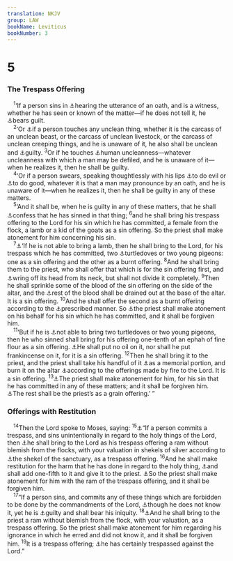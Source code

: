 ```yaml
---
translation: NKJV
group: LAW
bookName: Leviticus 
bookNumber: 3
---
```


<div class="title"><h1>5</h1><h3>The Trespass Offering</h3></div>
<span class="verse le_5_1"> <sup>1</sup>‘If a person sins in <a data-toggle="tooltip" data-placement="bottom" title="Prov. 29:24; (Jer. 23:10)">⚓</a>hearing the utterance of an oath, and is a witness, whether he has seen or known of the matter—if he does not tell it, he <a data-toggle="tooltip" data-placement="bottom" title="Lev. 5:17; 7:18; 17:16; 19:8; 20:17; Num. 9:13">⚓</a>bears guilt.<br/></span>
<span class="verse le_5_2"> <sup>2</sup>‘Or <a data-toggle="tooltip" data-placement="bottom" title="Lev. 11:24, 28, 31, 39; Num. 19:11–16; Deut. 14:8">⚓</a>if a person touches any unclean thing, whether it is the carcass of an unclean beast, or the carcass of unclean livestock, or the carcass of unclean creeping things, and he is unaware of it, he also shall be unclean and <a data-toggle="tooltip" data-placement="bottom" title="Lev. 5:17">⚓</a>guilty. </span>
<span class="verse le_5_3"><sup>3</sup>Or if he touches <a data-toggle="tooltip" data-placement="bottom" title="Lev. 5:12, 13, 15">⚓</a>human uncleanness—whatever uncleanness with which a man may be defiled, and he is unaware of it—when he realizes it, then he shall be guilty.<br/></span>
<span class="verse le_5_4"> <sup>4</sup>‘Or if a person swears, speaking thoughtlessly with his lips <a data-toggle="tooltip" data-placement="bottom" title="1 Sam. 25:22; Acts 23:12">⚓</a>to do evil or <a data-toggle="tooltip" data-placement="bottom" title="(Matt. 5:33–37); Mark 6:23; (James 5:12)">⚓</a>to do good, whatever it is that a man may pronounce by an oath, and he is unaware of it—when he realizes it, then he shall be guilty in any of these matters.<br/></span>
<span class="verse le_5_5"> <sup>5</sup>‘And it shall be, when he is guilty in any of these matters, that he shall <a data-toggle="tooltip" data-placement="bottom" title="Lev. 16:21; 26:40; Num. 5:7; Ezra 10:11, 12; Ps. 32:5; Prov. 28:13">⚓</a>confess that he has sinned in that thing; </span>
<span class="verse le_5_6"><sup>6</sup>and he shall bring his trespass offering to the Lord for his sin which he has committed, a female from the flock, a lamb or a kid of the goats as a sin offering. So the priest shall make atonement for him concerning his sin.<br/></span>
<span class="verse le_5_7"> <sup>7</sup><a data-toggle="tooltip" data-placement="bottom" title="Lev. 12:6, 8; 14:21">⚓</a>‘If he is not able to bring a lamb, then he shall bring to the Lord, for his trespass which he has committed, two <a data-toggle="tooltip" data-placement="bottom" title="Lev. 1:14">⚓</a>turtledoves or two young pigeons: one as a sin offering and the other as a burnt offering. </span>
<span class="verse le_5_8"><sup>8</sup>And he shall bring them to the priest, who shall offer that which is for the sin offering first, and <a data-toggle="tooltip" data-placement="bottom" title="Lev. 1:15–17">⚓</a>wring off its head from its neck, but shall not divide it completely. </span>
<span class="verse le_5_9"><sup>9</sup>Then he shall sprinkle some of the blood of the sin offering on the side of the altar, and the <a data-toggle="tooltip" data-placement="bottom" title="Lev. 4:7, 18, 30, 34">⚓</a>rest of the blood shall be drained out at the base of the altar. It is a sin offering. </span>
<span class="verse le_5_10"><sup>10</sup>And he shall offer the second as a burnt offering according to the <a data-toggle="tooltip" data-placement="bottom" title="Lev. 1:14–17">⚓</a>prescribed manner. So <a data-toggle="tooltip" data-placement="bottom" title="Lev. 4:20, 26; 5:13, 16">⚓</a>the priest shall make atonement on his behalf for his sin which he has committed, and it shall be forgiven him.<br/></span>
<span class="verse le_5_11"> <sup>11</sup>‘But if he is <a data-toggle="tooltip" data-placement="bottom" title="Lev. 14:21–32">⚓</a>not able to bring two turtledoves or two young pigeons, then he who sinned shall bring for his offering one-tenth of an ephah of fine flour as a sin offering. <a data-toggle="tooltip" data-placement="bottom" title="Lev. 2:1, 2; 6:15; Num. 5:15">⚓</a>He shall put no oil on it, nor shall he put frankincense on it, for it is a sin offering. </span>
<span class="verse le_5_12"><sup>12</sup>Then he shall bring it to the priest, and the priest shall take his handful of it <a data-toggle="tooltip" data-placement="bottom" title="Lev. 2:2">⚓</a>as a memorial portion, and burn it on the altar <a data-toggle="tooltip" data-placement="bottom" title="Lev. 4:35">⚓</a>according to the offerings made by fire to the Lord. It is a sin offering. </span>
<span class="verse le_5_13"><sup>13</sup><a data-toggle="tooltip" data-placement="bottom" title="Lev. 4:26">⚓</a>The priest shall make atonement for him, for his sin that he has committed in any of these matters; and it shall be forgiven him. <a data-toggle="tooltip" data-placement="bottom" title="Lev. 2:3; 6:17, 26">⚓</a>The rest shall be the priest’s as a grain offering.’ ”<br/></span>
<div class="title"><h3>Offerings with Restitution</h3></div>
<span class="verse le_5_14"> <sup>14</sup>Then the Lord spoke to Moses, saying: </span>
<span class="verse le_5_15"><sup>15</sup><a data-toggle="tooltip" data-placement="bottom" title="Lev. 4:2; 22:14; Num. 5:5–8">⚓</a>“If a person commits a trespass, and sins unintentionally in regard to the holy things of the Lord, then <a data-toggle="tooltip" data-placement="bottom" title="Ezra 10:19">⚓</a>he shall bring to the Lord as his trespass offering a ram without blemish from the flocks, with your valuation in shekels of silver according to <a data-toggle="tooltip" data-placement="bottom" title="Ex. 30:13; Lev. 27:25">⚓</a>the shekel of the sanctuary, as a trespass offering. </span>
<span class="verse le_5_16"><sup>16</sup>And he shall make restitution for the harm that he has done in regard to the holy thing, <a data-toggle="tooltip" data-placement="bottom" title="Lev. 6:5; 22:14; 27:13, 15, 27, 31; Num. 5:7">⚓</a>and shall add one-fifth to it and give it to the priest. <a data-toggle="tooltip" data-placement="bottom" title="Lev. 4:26">⚓</a>So the priest shall make atonement for him with the ram of the trespass offering, and it shall be forgiven him.<br/></span>
<span class="verse le_5_17"> <sup>17</sup>“If a person sins, and commits any of these things which are forbidden to be done by the commandments of the Lord, <a data-toggle="tooltip" data-placement="bottom" title="Lev. 4:2, 13, 22, 27">⚓</a>though he does not know it, yet he is <a data-toggle="tooltip" data-placement="bottom" title="Lev. 5:1, 2">⚓</a>guilty and shall bear his iniquity. </span>
<span class="verse le_5_18"><sup>18</sup><a data-toggle="tooltip" data-placement="bottom" title="Lev. 5:15">⚓</a>And he shall bring to the priest a ram without blemish from the flock, with your valuation, as a trespass offering. So the priest shall make atonement for him regarding his ignorance in which he erred and did not know it, and it shall be forgiven him. </span>
<span class="verse le_5_19"><sup>19</sup>It is a trespass offering; <a data-toggle="tooltip" data-placement="bottom" title="Ezra 10:2">⚓</a>he has certainly trespassed against the Lord.”<br/></span>

